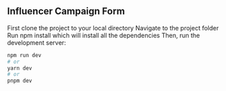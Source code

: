 
## Influencer Campaign Form

First clone the project to your local directory
Navigate to the project folder
Run npm install which will install all the dependencies
Then, run the development server:

```bash
npm run dev
# or
yarn dev
# or
pnpm dev

